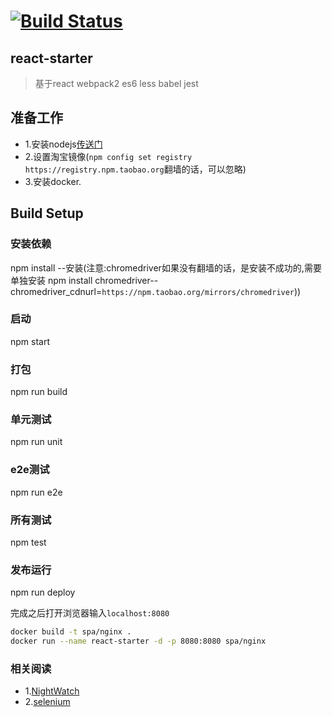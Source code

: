 # [![Build Status](https://travis-ci.org/guoxiangwen/react-starter.svg?branch=webpack2)](https://travis-ci.org/guoxiangwen/react-starter)

## react-starter

> 基于react webpack2 es6 less babel jest

## 准备工作

* 1.安装nodejs[传送门](https://nodejs.org/en/)
* 2.设置淘宝镜像(`npm config set registry https://registry.npm.taobao.org`翻墙的话，可以忽略)
* 3.安装docker.

## Build Setup

### 安装依赖

npm install --安装(注意:chromedriver如果没有翻墙的话，是安装不成功的,需要单独安装
npm install chromedriver--chromedriver_cdnurl=`https://npm.taobao.org/mirrors/chromedriver`))

### 启动

npm start

### 打包

npm run build

### 单元测试

npm run unit

### e2e测试

npm run e2e

### 所有测试

npm test

### 发布运行

npm run deploy

完成之后打开浏览器输入`localhost:8080`

```bash
docker build -t spa/nginx .
docker run --name react-starter -d -p 8080:8080 spa/nginx
```

### 相关阅读

* 1.[NightWatch](http://nightwatchjs.org/)
* 2.[selenium](www.seleniumhq.org/)
